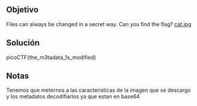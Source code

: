 ## Objetivo
Files can always be changed in a secret way. Can you find the flag? [cat.jpg](https://mercury.picoctf.net/static/149ab4b27d16922142a1e8381677d76f/cat.jpg)
## Solución
picoCTF{the_m3tadata_1s_modified}
## Notas
Tenemos que meternos a las caracteristicas de la imagen que se descargo y los metadatos decodifiarlos ya que estan en base64
